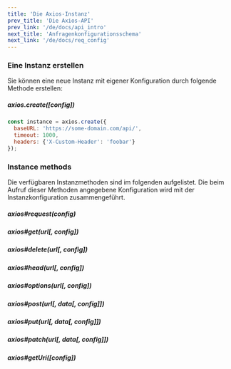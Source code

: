 ```yaml
---
title: 'Die Axios-Instanz'
prev_title: 'Die Axios-API'
prev_link: '/de/docs/api_intro'
next_title: 'Anfragenkonfigurationsschema'
next_link: '/de/docs/req_config'
---
```


### Eine Instanz erstellen

Sie können eine neue Instanz mit eigener Konfiguration durch folgende Methode erstellen:

##### axios.create([config])

```js
const instance = axios.create({
  baseURL: 'https://some-domain.com/api/',
  timeout: 1000,
  headers: {'X-Custom-Header': 'foobar'}
});
```

### Instance methods

Die verfügbaren Instanzmethoden sind im folgenden aufgelistet. Die beim Aufruf dieser Methoden angegebene Konfiguration wird mit der Instanzkonfiguration zusammengeführt.

##### axios#request(config)
##### axios#get(url[, config])
##### axios#delete(url[, config])
##### axios#head(url[, config])
##### axios#options(url[, config])
##### axios#post(url[, data[, config]])
##### axios#put(url[, data[, config]])
##### axios#patch(url[, data[, config]])
##### axios#getUri([config])